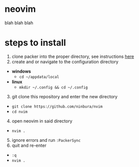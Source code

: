 # neovim
blah blah blah

# steps to install
1. clone packer into the proper directory, see instructions [here](https://github.com/wbthomason/packer.nvim#quickstart)
2. create and or navigate to the configuration directory
  - **windows**
    - `cd ~/appdata/local`
  - **linux**
    - `mkdir ~/.config && cd ~/.config`
3. git clone this repository and enter the new directory
  - `git clone https://github.com/ninbura/nvim`
  - `cd nvim`
4. open neovim in said directory
  - `nvim .`
5. ignore errors and run `:PackerSync`
6. quit and re-enter
  - `:q`
  - `nvim .`
